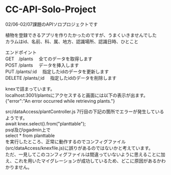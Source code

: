# CC-API-Solo-Project
02/06-02/07課題のAPIソロプロジェクトです<br/>

植物を登録できるアプリを作りたかったのですが、うまくいきませんでした<br/>
カラムはid、名前、科、属、地方、認識場所、認識日時、ひとこと

エンドポイント<br/>
GET　/plants 　全てのデータを取得します<br/>
POST /plants 　データを挿入します<br/>
PUT /plants/:id 　指定したidのデータを更新します<br/>
DELETE /plants/;id 　指定したidのデータを削除します<br/>

knexで詰まっています。<br/>
localhost:3001/plantsにアクセスすると画面には以下の表示が出ます。<br/>
{"error":"An error occurred while retrieving plants."}

src/dataAccess/plantController.js 7行目の下記の箇所でエラーが発生しているようです。<br/>
await knex.select().from("planttable");<br/>
psql及びpgadmin上で<br/>
select * from planttable<br/>
を実行したところ、正常に動作するのでコンフィグファイル(src/dataAccess/knexfile.js)に誤りがあるのではないかと考えています。<br/>
ただ、一見してこのコンフィグファイルは間違っていないように思えることに加え、これを用いたマイグレーションが成功しているため、どこに原因があるかわかりません。
